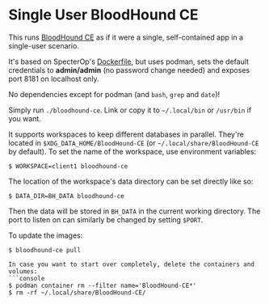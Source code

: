  Single User BloodHound CE
==========================

This runs [BloodHound CE](https://github.com/SpecterOps/BloodHound) as if it
were a single, self-contained app in a single-user scenario.

It's based on SpecterOp's
[Dockerfile](https://github.com/SpecterOps/BloodHound/blob/294dab1f72fb3fcbaf7d010fd7ee9301f6ba78fe/dockerfiles/bloodhound.Dockerfile),
but uses podman, sets the default credentials to **admin/admin** (no password
change needed) and exposes port 8181 on localhost only.

No dependencies except for podman (and `bash`, `grep` and `date`)!

Simply run `./bloodhound-ce`. Link or copy it to `~/.local/bin` or
`/usr/bin` if you want.

It supports workspaces to keep different databases in parallel. They're
located in `$XDG_DATA_HOME/BloodHound-CE`
(or `~/.local/share/BloodHound-CE` by
default). To set the name of the workspace, use environment variables:

```console
$ WORKSPACE=client1 bloodhound-ce
```

The location of the workspace's data directory can be set directly like so:

```console
$ DATA_DIR=BH_DATA bloodhound-ce
```

Then the data will be stored in `BH_DATA` in the current working directory.
The port to listen on can similarly be changed by setting `$PORT`.

To update the images:

```console
$ bloodhound-ce pull

In case you want to start over completely, delete the containers and volumes:
```console
$ podman container rm --filter name='BloodHound-CE*'
$ rm -rf ~/.local/share/BloodHound-CE/
```
